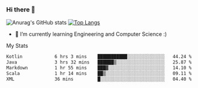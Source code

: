 ### Hi there 👋

![Anurag's GitHub stats](https://github-readme-stats.vercel.app/api?username=MatteoIorio11&show_icons=true&theme=dark) 
[![Top Langs](https://github-readme-stats.vercel.app/api/top-langs/?username=MatteoIorio11&theme=dark)](https://github.com/MatteoIorio11/github-readme-stats)

- 🌱 I’m currently learning Engineering and Computer Science :)

<!--
**MatteoIorio11/MatteoIorio11** is a ✨ _special_ ✨ repository because its `README.md` (this file) appears on your GitHub profile.

Here are some ideas to get you started:

- 🔭 I’m currently working on ...
- 🌱 I’m currently learning ...
- 👯 I’m looking to collaborate on ...
- 🤔 I’m looking for help with ...
- 💬 Ask me about ...
- 📫 How to reach me: ...
- 😄 Pronouns: ...
- ⚡ Fun fact: ...
-->
My Stats
<!--START_SECTION:waka-->

```txt
Kotlin            6 hrs 3 mins    ███████████░░░░░░░░░░░░░░   44.24 %
Java              3 hrs 32 mins   ██████▒░░░░░░░░░░░░░░░░░░   25.87 %
Markdown          1 hr 55 mins    ███▓░░░░░░░░░░░░░░░░░░░░░   14.10 %
Scala             1 hr 14 mins    ██▒░░░░░░░░░░░░░░░░░░░░░░   09.11 %
XML               36 mins         █░░░░░░░░░░░░░░░░░░░░░░░░   04.40 %
```

<!--END_SECTION:waka-->
